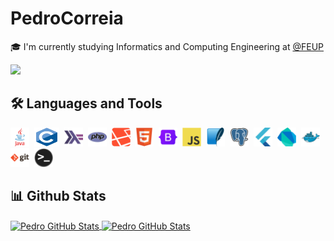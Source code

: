 # PedroCorreia


🎓 I'm currently studying Informatics and Computing Engineering at [@FEUP](https://sigarra.up.pt/feup/pt/web_page.inicial)<br>

<a href="mailto:pedromiguelcorreia2002@gmail.com"><img src="https://camo.githubusercontent.com/571384769c09e0c66b45e39b5be70f68f552db3e2b2311bc2064f0d4a9f5983b/68747470733a2f2f696d672e736869656c64732e696f2f62616467652f476d61696c2d4431343833363f7374796c653d666f722d7468652d6261646765266c6f676f3d676d61696c266c6f676f436f6c6f723d7768697465"></a>

## :hammer_and_wrench: Languages and Tools

<img src="https://github.com/devicons/devicon/blob/master/icons/java/java-original-wordmark.svg" title="Java" alt="Java" width="30" height="30">&nbsp;
<img src="https://github.com/devicons/devicon/blob/master/icons/c/c-original.svg" title="C" alt="C" height="30" width="40">&nbsp;
<img src="https://github.com/devicons/devicon/blob/master/icons/haskell/haskell-original.svg" title="Haskell" alt="Haskell" width="30" height="30">&nbsp;
<img src="https://github.com/devicons/devicon/blob/master/icons/php/php-original.svg" title="PHP" alt="PHP" height="30" width="30">&nbsp;
<img src="https://github.com/devicons/devicon/blob/master/icons/laravel/laravel-plain.svg" title="Laravel" alt="Laravel" height="30" width="30">&nbsp;
<img src="https://github.com/devicons/devicon/blob/master/icons/html5/html5-original.svg" title="HTML" alt="HTML" height="30" width="30">&nbsp;
<img src="https://github.com/devicons/devicon/blob/master/icons/bootstrap/bootstrap-original.svg" title="Bootstrap" alt="Bootstrap" height="30" width="30">&nbsp;
<img src="https://github.com/devicons/devicon/blob/master/icons/javascript/javascript-original.svg" title="JavaScript" alt="JavaScript" width="30" height="30">&nbsp;
<img src="https://github.com/devicons/devicon/blob/master/icons/sqlite/sqlite-original.svg" title="sqlite" alt="sqlite" width="30" height="30">&nbsp;
<img src="https://github.com/devicons/devicon/blob/master/icons/postgresql/postgresql-original.svg" title="Postgres" alt="Postgresql" height="30" width="30">&nbsp;
<img src="https://github.com/devicons/devicon/blob/master/icons/flutter/flutter-original.svg" title="Flutter" alt="Flutter" width="30" height="30">&nbsp;
<img src="https://github.com/devicons/devicon/blob/master/icons/dart/dart-original.svg" title="Dart" alt="Dart" width="30" height="30">&nbsp;
<img src="https://github.com/devicons/devicon/blob/master/icons/docker/docker-original.svg" title="Docker" alt="Docker" height="30" width="30">&nbsp;
<img src="https://github.com/devicons/devicon/blob/master/icons/git/git-original-wordmark.svg" title="Git" alt="Git" width="30" height="30">&nbsp;
<img src="https://raw.githubusercontent.com/github/explore/80688e429a7d4ef2fca1e82350fe8e3517d3494d/topics/terminal/terminal.png" title="Terminal" alt="Terminal" height="30" width="30">

## :bar_chart: Github Stats

<a href="https://github.com/anuraghazra/github-readme-stats">
  <img align="center"  height="180em" alt="Pedro GitHub Stats" src="https://github-readme-stats.vercel.app/api?username=PedroCorreia56&theme=outrun&count_private=true&show_icons=true" />
</a>
<a href="https://github.com/anuraghazra/convoychat">
  <img align="center"  height="180em" alt="Pedro GitHub Stats" src="https://github-readme-stats.vercel.app/api/top-langs/?username=PedroCorreia56&layout=compact&theme=outrun&langs_count=7" />
</a>
<!--
**PedroCorreia56/PedroCorreia** is a ✨ _special_ ✨ repository because its `README.md` (this file) appears on your GitHub profile.


- 🔭 I’m currently working on ...
- 🌱 I’m currently learning ...
- 👯 I’m looking to collaborate on ...
- 🤔 I’m looking for help with ...
- 💬 Ask me about ...
- 📫 How to reach me: ...
- 😄 Pronouns: ...
- ⚡ Fun fact: ...
-->
